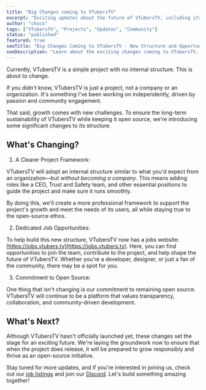 ```yaml
---
title: "Big Changes coming to VTubersTV"
excerpt: "Exciting updates about the future of VTubersTV, including its new organizational structure and job opportunities for the community."
author: "choco"
tags: ["VTubersTV", "Projects", "Updates", "Community"]
status: "published"
featured: true
seoTitle: "Big Changes Coming to VTubersTV - New Structure and Opportunities"
seoDescription: "Learn about the exciting changes coming to VTubersTV, including its new organizational structure and opportunities for community involvement."
---
```


Currently, VTubersTV is a simple project with no internal structure. This is about to change.

If you didn't know, VTubersTV is just a project, not a company or an organization. It's something I've been working on independently, driven by passion and community engagement.

That said, growth comes with new challenges. To ensure the long-term sustainability of VTubersTV while keeping it open source, we're introducing some significant changes to its structure.

## What's Changing?

1. A Clearer Project Framework: 

VTubersTV will adopt an internal structure similar to what you'd expect from an organization—but *without becoming a company*. This means adding roles like a CEO, Trust and Safety team, and other essential positions to guide the project and make sure it runs smoothly.

By doing this, we'll create a more professional framework to support the project's growth and meet the needs of its users, all while staying true to the open-source ethos.

2. Dedicated Job Opportunities:

To help build this new structure, VTubersTV now has a jobs website: [https://jobs.vtubers.tv](https://jobs.vtubers.tv). Here, you can find opportunities to join the team, contribute to the project, and help shape the future of VTubersTV. Whether you're a developer, designer, or just a fan of the community, there may be a spot for you.

3. Commitment to Open Source:

One thing that isn't changing is our commitment to remaining open source. VTubersTV will continue to be a platform that values transparency, collaboration, and community-driven development.

## What's Next?

Although VTubersTV hasn't officially launched yet, these changes set the stage for an exciting future. We're laying the groundwork now to ensure that when the project does release, it will be prepared to grow responsibly and thrive as an open-source initiative.

Stay tuned for more updates, and if you're interested in joining us, check out our [job listings](https://jobs.vtubers.tv) and join our [Discord](https://discord.gg/KtaNFKjFKQ). Let's build something amazing together!